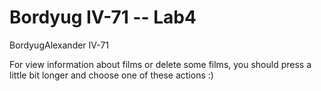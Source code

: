 # Bordyug IV-71 -- Lab4
BordyugAlexander IV-71


For view information about films or delete some films, you should press a little bit longer and choose one of these actions :)
